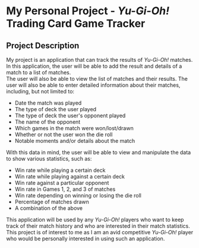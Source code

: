 # My Personal Project - *Yu-Gi-Oh!* Trading Card Game Tracker

## Project Description

<p> My project is an application that can track the results of <em>Yu-Gi-Oh!</em> matches. <br>
In this application, the user will be able to add the result and details of a match to a list of matches. <br>
The user will also be able to view the list of matches and their results. The user will also be able to enter detailed information about their matches, including, but not limited to:</p>

- Date the match was played
- The type of deck the user played
- The type of deck the user's opponent played
- The name of the opponent
- Which games in the match were won/lost/drawn
- Whether or not the user won the die roll
- Notable moments and/or details about the match

With this data in mind, the user will be able to view and manipulate the data to show various statistics, such as:

- Win rate while playing a certain deck
- Win rate while playing against a certain deck
- Win rate against a particular opponent
- Win rate in Games 1, 2, and 3 of matches
- Win rate depending on winning or losing the die roll
- Percentage of matches drawn
- A combination of the above

This application will be used by any <em>Yu-Gi-Oh!</em> players who want to keep track of their match history and who are interested in their match statistics.
This project is of interest to me as I am an avid competitive <em>Yu-Gi-Oh!</em> player who would be personally interested in using such an application.


